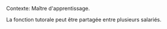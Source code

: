 Contexte: Maître d'apprentissage.

La fonction tutorale peut être partagée entre plusieurs salariés.
